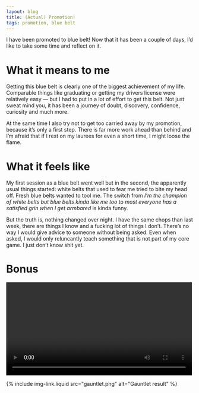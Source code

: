 ```yaml
---
layout: blog
title: (Actual) Promotion!
tags: promotion, blue belt
---
```

I have been promoted to blue belt! Now that it has been a couple of days, I’d like to take some time and reflect on it.

# What it means to me

Getting this blue belt is clearly one of the biggest achievement of my life. Comparable things like graduating or getting my drivers license were relatively easy — but I had to put in a lot of effort to get this belt. Not just sweat mind you, it has been a journey of doubt, discovery, confidence, curiosity and much more.

At the same time I also try not to get too carried away by my promotion, because it’s only a first step. There is far more work ahead than behind and I’m afraid that if I rest on my laurees for even a short time, I might loose the flame.

# What it feels like

My first session as a blue belt went well but in the second, the apparently usual things started: white belts that used to fear me tried to bite my head off. Fresh blue belts wanted to tool me. The switch from *I’m the champion of white belts but blue belts kinda like me too* to *most everyone has a satisfied grin when I get armbared* is kinda funny.

But the truth is, nothing changed over night. I have the same chops than last week, there are things I know and a fucking lot of things I don’t. There’s no way I would give advice to someone without being asked. Even when asked, I would only reluncantly teach something that is not part of my core game. I just don’t know shit yet.

# Bonus

<video controls="controls" width="500px">
	<source src="{{ site.img }}gauntlet.webm" type="video/webm" />
</video>

{% include img-link.liquid src="gauntlet.png" alt="Gauntlet result" %}